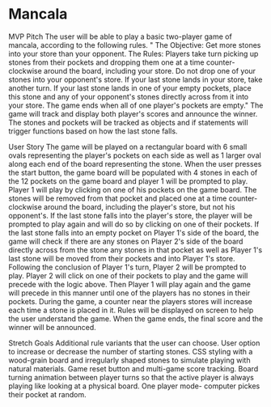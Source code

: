 # Mancala
MVP Pitch 
The user will be able to play a basic two-player game of mancala, according to the following rules. 
" The Objective:
Get more stones into your store than your opponent.
The Rules:
Players take turn picking up stones from their pockets 
and dropping them one at a time counter-clockwise around the board, including your store. 
Do not drop one of your stones into your opponent's store.
If your last stone lands in your store, take another turn. 
If your last stone lands in one of your empty pockets, 
place this stone and any of your opponent's stones directly across from it into your store. 
The game ends when all of one player's pockets are empty."
The game will track and display both player's scores and announce the winner.
The stones and pockets will be tracked as objects and if statements will trigger functions based on how the last stone falls.


User Story
The game will be played on a rectangular board with 6 small ovals representing the player's pockets on each side as well as 1 larger oval along each end of the board representing the stone. 
When the user presses the start button, the game board will be populated with 4 stones in each of the 12 pockets on the game board and 
player 1 will be prompted to play. Player 1 will play by clicking on one of his pockets on the game board. 
The stones will be removed from that pocket and placed one at a time counter-clockwise around the board, including the player's store, but not his opponent's.
If the last stone falls into the player's store, the player will be prompted to play again and will do so by clicking on one of their pockets.
If the last stone falls into an empty pocket on Player 1's side of the board, the game will check if there are any stones on Player 2's side 
of the board directly across from the stone any stones in that pocket as well as Player 1's last stone will be moved from their pockets and into Player 1's store. 
Following the conclusion of Player 1's turn, Player 2 will be prompted to play. Player 2 will click on one of their pockets to play and the game will precede with the logic above.
Then Player 1 will play again and the game will precede in this manner until one of the players has no stones in their pockets.
During the game, a counter near the players stores will increase each time a stone is placed in it. Rules will be displayed on screen to help the user understand the game.
When the game ends, the final score and the winner will be announced.

Stretch Goals
Additional rule variants that the user can choose.
User option to increase or decrease the number of starting stones.
CSS styling with a wood-grain board and irregularly shaped stones to simulate playing with natural materials.
Game reset button and multi-game score tracking.
Board turning animation between player turns so that the active player is always playing like looking at a physical board.
One player mode- computer pickes their pocket at random.

